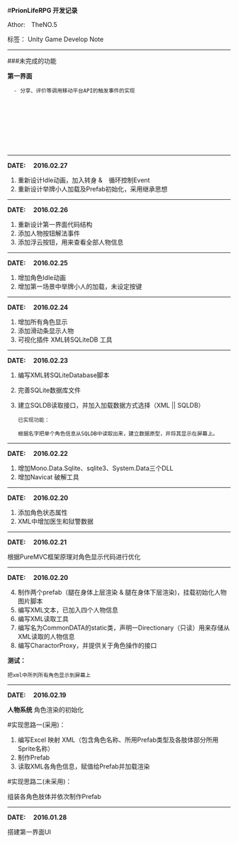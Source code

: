 ﻿#**PrionLifeRPG 开发记录**


Athor:&#8195;TheNO.5

标签： Unity Game Develop Note

----------
###未完成的功能

**第一界面**

	  - 分享、评价等调用移动平台API的触发事件的实现
	 
 
 &emsp;
 
 &emsp;
 
 &emsp;
 
 &emsp;

--------


**DATE: &emsp;2016.02.27** 

1. 重新设计Idle动画，加入转身 &　循环控制Event
2. 重新设计举牌小人加载及Prefab初始化，采用继承思想
 
---------

**DATE: &emsp;2016.02.26** 

1. 重新设计第一界面代码结构
2. 添加人物按钮解法事件
3. 添加浮云按钮，用来查看全部人物信息

 
---------

**DATE: &emsp;2016.02.25** 

1. 增加角色Idle动画
2. 增加第一场景中举牌小人的加载，未设定按键

----------
**DATE: &emsp;2016.02.24** 

1. 增加所有角色显示
2. 添加滑动条显示人物
3. 可视化插件 XML转SQLiteDB 工具 

 ----------
**DATE: &emsp;2016.02.23**

 1. 编写XML转SQLiteDatabase脚本
 2. 完善SQLite数据库文件
 3. 建立SQLDB读取接口，并加入加载数据方式选择（XML || SQLDB）

        已实现功能：
        
        根据名字把单个角色信息从SQLDB中读取出来，建立数据原型，并将其显示在屏幕上。
 

	
----------
**DATE: &emsp;2016.02.22**

1. 增加Mono.Data.Sqlite、sqlite3、System.Data三个DLL
2. 增加Navicat 破解工具
	


----------


**DATE: &emsp;2016.02.20**

 1. 添加角色状态属性
 2. XML中增加医生和狱警数据

----------

 **DATE: &emsp;2016.02.21**
 

 根据PureMVC框架原理对角色显示代码进行优化
 


----------
**DATE: &emsp;2016.02.20**


 4. 制作两个prefab（腿在身体上层渲染 & 腿在身体下层渲染)，挂载初始化人物图片脚本
 5. 编写XML文本，已加入四个人物信息
 6. 编写XML读取工具
 7. 编写名为CommonDATA的static类，声明一Directionary（只读）用来存储从XML读取的人物信息
 8. 编写CharactorProxy，并提供关于角色操作的接口

**测试：**

	把xml中所列所有角色显示到屏幕上 
	
	
----------
**DATE: &emsp;2016.02.19**

**人物系统** 角色渲染的初始化

#实现思路一(采用)：

1. 编写Excel 映射 XML（包含角色名称、所用Prefab类型及各肢体部分所用Sprite名称）
2. 制作Prefab
3. 读取XML各角色信息，赋值给Prefab并加载渲染

#实现思路二(未采用)：

组装各角色肢体并依次制作Prefab

----------

**DATE: &emsp;2016.01.28**

搭建第一界面UI




 
